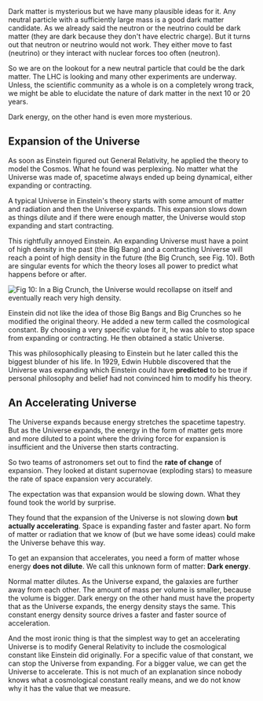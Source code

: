 Dark matter is mysterious but we have many plausible ideas for it. Any neutral particle with a sufficiently large mass is a good dark matter candidate. As we already said the neutron or the neutrino could be dark matter (they are dark because they don't have electric charge). But it turns out that neutron or neutrino would not work. They either move to fast (neutrino) or they interact with nuclear forces too often (neutron).

So we are on the lookout for a new neutral particle that could be the dark matter. The LHC is looking and many other experiments are underway. Unless, the scientific community as a whole is on a completely wrong track, we might be able to elucidate the nature of dark matter in the next 10 or 20 years.

Dark energy, on the other hand is even more mysterious.

Expansion of the Universe
-------------------------

As soon as Einstein figured out General Relativity, he applied the theory to model the Cosmos. What he found was perplexing. No matter what the Universe was made of, spacetime always ended up being dynamical, either expanding or contracting.

A typical Universe in Einstein's theory starts with some amount of matter and radiation and then the Universe expands. This expansion slows down as things dilute and if there were enough matter, the Universe would stop expanding and start contracting.

This rightfully annoyed Einstein. An expanding Universe must have a point of high density in the past (the Big Bang) and a contracting Universe will reach a point of high density in the future (the Big Crunch, see Fig. 10). Both are singular events for which the theory loses all power to predict what happens before or after.

![](https://online.science.psu.edu/sites/default/files/phys010/W15future/Big_Crunch.gif "Fig 10: In a Big Crunch, the Universe would recollapse on itself and eventually reach very high density.")

Einstein did not like the idea of those Big Bangs and Big Crunches so he modified the original theory. He added a new term called the cosmological constant. By choosing a very specific value for it, he was able to stop space from expanding or contracting. He then obtained a static Universe.

This was philosophically pleasing to Einstein but he later called this the biggest blunder of his life. In 1929, Edwin Hubble discovered that the Universe was expanding which Einstein could have **predicted** to be true if personal philosophy and belief had not convinced him to modify his theory.

An Accelerating Universe
------------------------

The Universe expands because energy stretches the spacetime tapestry. But as the Universe expands, the energy in the form of matter gets more and more diluted to a point where the driving force for expansion is insufficient and the Universe then starts contracting.

So two teams of astronomers set out to find the **rate of change** of expansion. They looked at distant supernovae (exploding stars) to measure the rate of space expansion very accurately.

The expectation was that expansion would be slowing down. What they found took the world by surprise.

They found that the expansion of the Universe is not slowing down **but actually accelerating**. Space is expanding faster and faster apart. No form of matter or radiation that we know of (but we have some ideas) could make the Universe behave this way.

To get an expansion that accelerates, you need a form of matter whose energy **does not dilute**. We call this unknown form of matter: **Dark energy**.

Normal matter dilutes. As the Universe expand, the galaxies are further away from each other. The amount of mass per volume is smaller, because the volume is bigger. Dark energy on the other hand must have the property that as the Universe expands, the energy density stays the same. This constant energy density source drives a faster and faster source of acceleration.

And the most ironic thing is that the simplest way to get an accelerating Universe is to modify General Relativity to include the cosmological constant like Einstein did originally. For a specific value of that constant, we can stop the Universe from expanding. For a bigger value, we can get the Universe to accelerate. This is not much of an explanation since nobody knows what a cosmological constant really means, and we do not know why it has the value that we measure.